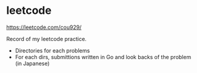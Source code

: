 # leetcode

https://leetcode.com/cou929/

Record of my leetcode practice.

- Directories for each problems
- For each dirs, submittions written in Go and look backs of the problem (in Japanese)
